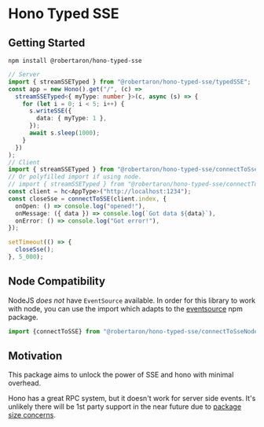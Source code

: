 # Hono Typed SSE

## Getting Started

```shell
npm install @robertaron/hono-typed-sse
```

```ts
// Server
import { streamSSETyped } from "@robertaron/hono-typed-sse/typedSSE";
const app = new Hono().get("/", (c) =>
  streamSSETyped<{ myType: number }>(c, async (s) => {
    for (let i = 0; i < 5; i++) {
      s.writeSSE({
        data: { myType: 1 },
      });
      await s.sleep(1000);
    }
  })
);
// Client
import { streamSSETyped } from "@robertaron/hono-typed-sse/connectToSse";
// Or polyfilled import if using node.
// import { streamSSETyped } from "@robertaron/hono-typed-sse/connectToSse";
const client = hc<AppType>("http://localhost:1234");
const closeSse = connectToSSE(client.index, {
  onOpen: () => console.log("opened!"),
  onMessage: ({ data }) => console.log(`Got data ${data}`),
  onError: () => console.log("Got error!"),
});

setTimeout(() => {
  closeSse();
}, 5_000);
```

## Node Compatibility

NodeJS _does not_ have `EventSource` available. In order for this library to work with node, you can use the import which adapts to the [eventsource](https://www.npmjs.com/package/eventsource) npm package.
```ts
import {connectToSSE} from "@robertaron/hono-typed-sse/connectToSseNode";
```

## Motivation

This package aims to unlock the power of SSE and hono with minimal overhead.

Hono has a great RPC system, but it doesn't work for server side events. It's unlikely there will be 1st party support in the near future due to [package size concerns](https://github.com/honojs/hono/pull/3957#issuecomment-2693310852).
